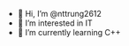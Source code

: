 - 👋 Hi, I’m @nttrung2612
- 👀 I’m interested in IT
- 🌱 I’m currently learning C++ 
<!---
nttrung2612/nttrung2612 is a ✨ special ✨ repository because its `README.md` (this file) appears on your GitHub profile.
You can click the Preview link to take a look at your changes.
--->
